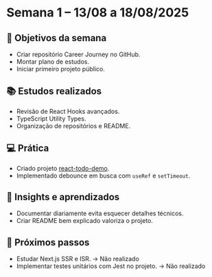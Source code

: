 # Semana 1 – 13/08 a 18/08/2025

## 🎯 Objetivos da semana
- Criar repositório Career Journey no GitHub.
- Montar plano de estudos.
- Iniciar primeiro projeto público.

## 📚 Estudos realizados
- Revisão de React Hooks avançados.
- TypeScript Utility Types.
- Organização de repositórios e README.

## 💻 Prática
- Criado projeto [react-todo-demo](link-do-repo).
- Implementado debounce em busca com `useRef` e `setTimeout`.

## 🚀 Insights e aprendizados
- Documentar diariamente evita esquecer detalhes técnicos.
- Criar README bem explicado valoriza o projeto.

## 📍 Próximos passos
- Estudar Next.js SSR e ISR. -> Não realizado
- Implementar testes unitários com Jest no projeto. -> Não realizado 
